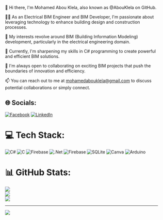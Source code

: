 👋 Hi there, I'm Mohamed Abou Klela, also known as @AbouKlela on GitHub.

👨‍💻 As an Electrical BIM Engineer and BIM Developer, I'm passionate about leveraging technology to enhance building design and construction processes.

🔌 My interests revolve around BIM (Building Information Modeling) development, particularly in the electrical engineering domain.

🌱 Currently, I'm sharpening my skills in C# programming to create powerful and efficient BIM solutions.

🤝 I'm always open to collaborating on exciting BIM projects that push the boundaries of innovation and efficiency.

📫 You can reach out to me at mohamedabouklela@gmail.com to discuss potential collaborations or simply connect.



## 🌐 Socials:
[![Facebook](https://img.shields.io/badge/Facebook-%231877F2.svg?logo=Facebook&logoColor=white)](https://facebook.com/KLELA01) [![LinkedIn](https://img.shields.io/badge/LinkedIn-%230077B5.svg?logo=linkedin&logoColor=white)](https://linkedin.com/in/klela) 

# 💻 Tech Stack:
![C#](https://img.shields.io/badge/c%23-%23239120.svg?style=for-the-badge&logo=csharp&logoColor=white) ![C](https://img.shields.io/badge/c-%2300599C.svg?style=for-the-badge&logo=c&logoColor=white)  ![Firebase](https://img.shields.io/badge/firebase-%23039BE5.svg?style=for-the-badge&logo=firebase) ![.Net](https://img.shields.io/badge/.NET-5C2D91?style=for-the-badge&logo=.net&logoColor=white) ![Firebase](https://img.shields.io/badge/firebase-a08021?style=for-the-badge&logo=firebase&logoColor=ffcd34) ![SQLite](https://img.shields.io/badge/sqlite-%2307405e.svg?style=for-the-badge&logo=sqlite&logoColor=white) ![Canva](https://img.shields.io/badge/Canva-%2300C4CC.svg?style=for-the-badge&logo=Canva&logoColor=white) ![Arduino](https://img.shields.io/badge/-Arduino-00979D?style=for-the-badge&logo=Arduino&logoColor=white)
# 📊 GitHub Stats:
![](https://github-readme-stats.vercel.app/api?username=AbouKlela&theme=dark&hide_border=false&include_all_commits=true&count_private=true)<br/>
![](https://github-readme-streak-stats.herokuapp.com/?user=AbouKlela&theme=dark&hide_border=false)<br/>
![](https://github-readme-stats.vercel.app/api/top-langs/?username=AbouKlela&theme=dark&hide_border=false&include_all_commits=true&count_private=true&layout=compact)

---
[![](https://visitcount.itsvg.in/api?id=AbouKlela&icon=0&color=0)](https://visitcount.itsvg.in)

<!-- Proudly created with GPRM ( https://gprm.itsvg.in ) -->





<!---
AbouKlela/AbouKlela is a ✨ special ✨ repository because its `README.md` (this file) appears on your GitHub profile.
You can click the Preview link to take a look at your changes.
--->
